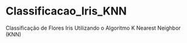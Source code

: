 # Classificacao_Iris_KNN
Classificação de Flores Iris Utilizando o Algoritmo K Nearest Neighbor (KNN)
